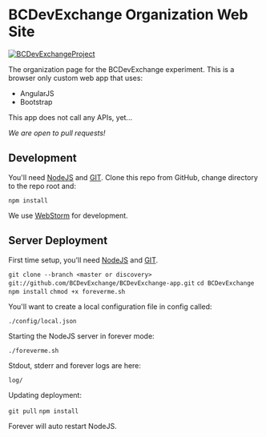 # BCDevExchange Organization Web Site #
[![BCDevExchangeProject](https://img.shields.io/badge/BC%20DevExchange%20Project-Discovery-yellow.svg)](http://lab.bcdevexchange.org) 

<site style="display:none">
BCDevExchangeProject
</site>

The organization page for the BCDevExchange experiment.  This is a browser only custom web app that uses:

-  AngularJS 
-  Bootstrap

This app does not call any APIs, yet...

*We are open to pull requests!*

## Development ##

You'll need [NodeJS](http://nodejs.org/) and [GIT](http://git-scm.com/downloads). Clone this repo from GitHub, change directory to the repo root and:

`npm install `

We use [WebStorm](https://www.jetbrains.com/webstorm/download/) for development.  

## Server Deployment ##

First time setup, you'll need [NodeJS](http://nodejs.org/) and [GIT](http://git-scm.com/downloads).

`git clone --branch <master or discovery> git://github.com/BCDevExchange/BCDevExchange-app.git`
`cd BCDevExchange`
`npm install`
`chmod +x foreverme.sh`

You'll want to create a local configuration file in config called:

`./config/local.json`

Starting the NodeJS server in forever mode:

`./foreverme.sh`

Stdout, stderr and forever logs are here:

`log/`

Updating deployment:

`git pull`
`npm install`

Forever will auto restart NodeJS.